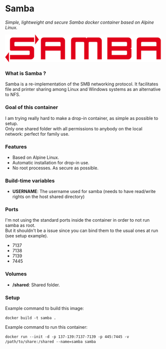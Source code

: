 Samba
=====
*Simple, lightweight and secure Samba docker container based on Alpine Linux.*

![samba logo](samba.png)

### What is Samba ?
Samba is a re-implementation of the SMB networking protocol. It facilitates file and printer sharing among Linux and Windows systems as an alternative to NFS.

### Goal of this container
I am trying really hard to make a drop-in container, as simple as possible to setup.  
Only one shared folder with all permissions to anybody on the local network: perfect for family use.

### Features
- Based on Alpine Linux.
- Automatic installation for drop-in use.
- No root processes. As secure as possible.

### Build-time variables
- **USERNAME**: The username used for samba (needs to have read/write rights on the host shared directory) 

### Ports
I'm not using the standard ports inside the container in order to not run samba as root.  
But it shouldn't be a issue since you can bind them to the usual ones at run (see setup example).  
- 7137 
- 7138 
- 7139 
- 7445

### Volumes
- **/shared**: Shared folder.

### Setup
Example command to build this image:
```
docker build -t samba .
```
Example command to run this container:
```
docker run --init -d -p 137-139:7137-7139 -p 445:7445 -v /path/to/share:/shared --name=samba samba
```
